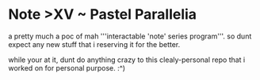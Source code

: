 # Note >XV ~ Pastel Parallelia
a pretty much a poc of mah '''interactable 'note' series program'''. 
so dunt expect any new stuff that i reserving it for the better.

while your at it, dunt do anything crazy to this clealy-personal repo
that i worked on for personal purpose. :^)

